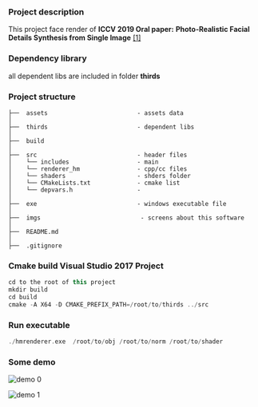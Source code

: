 ### Project description
This project face render of **ICCV 2019 Oral paper:** __Photo-Realistic Facial Details Synthesis from Single Image__ [[1]](https://arxiv.org/abs/1903.10873)

### Dependency library
all dependent libs are included in folder **thirds**

### Project structure
```
├──  assets                         - assets data
│
├──  thirds                         - dependent libs
│
├──  build                      
│
├──  src                            - header files
│    └── includes                   - main
│    └── renderer_hm                - cpp/cc files
│    └── shaders                    - shders folder
│    └── CMakeLists.txt             - cmake list
│    └── depvars.h                  -  
│ 
├──  exe                            - windows executable file
│ 
├──  imgs                            - screens about this software 
│ 
├──  README.md  
│ 
├──  .gitignore                     
```

### Cmake build Visual Studio 2017 Project
```cpp
cd to the root of this project
mkdir build
cd build
cmake -A X64 -D CMAKE_PREFIX_PATH=/root/to/thirds ../src
```

### Run executable
```cpp
./hmrenderer.exe  /root/to/obj /root/to/norm /root/to/shader
```

### Some demo 

![demo 0](https://github.com/gg-z/face_rendering/blob/master/imgs/screen_shot1.png)


![demo 1](https://github.com/gg-z/face_rendering/blob/master/imgs/screen_shot1.png)
